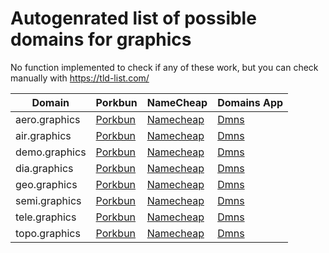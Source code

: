 # Autogenrated list of possible domains for graphics

No function implemented to check if any of these work, but you can check manually with https://tld-list.com/

| Domain | Porkbun | NameCheap | Domains App |
|---|---|---|---|
| aero.graphics | [Porkbun](https://porkbun.com/checkout/search?prb=e814663da1&tlds=&idnLanguage=&search=search&q=aero.graphics) | [Namecheap](https://www.namecheap.com/domains/registration/results/?domain=aero.graphics) | [Dmns](https://dmns.app/domains?q=aero.graphics) |
| air.graphics | [Porkbun](https://porkbun.com/checkout/search?prb=e814663da1&tlds=&idnLanguage=&search=search&q=air.graphics) | [Namecheap](https://www.namecheap.com/domains/registration/results/?domain=air.graphics) | [Dmns](https://dmns.app/domains?q=air.graphics) |
| demo.graphics | [Porkbun](https://porkbun.com/checkout/search?prb=e814663da1&tlds=&idnLanguage=&search=search&q=demo.graphics) | [Namecheap](https://www.namecheap.com/domains/registration/results/?domain=demo.graphics) | [Dmns](https://dmns.app/domains?q=demo.graphics) |
| dia.graphics | [Porkbun](https://porkbun.com/checkout/search?prb=e814663da1&tlds=&idnLanguage=&search=search&q=dia.graphics) | [Namecheap](https://www.namecheap.com/domains/registration/results/?domain=dia.graphics) | [Dmns](https://dmns.app/domains?q=dia.graphics) |
| geo.graphics | [Porkbun](https://porkbun.com/checkout/search?prb=e814663da1&tlds=&idnLanguage=&search=search&q=geo.graphics) | [Namecheap](https://www.namecheap.com/domains/registration/results/?domain=geo.graphics) | [Dmns](https://dmns.app/domains?q=geo.graphics) |
| semi.graphics | [Porkbun](https://porkbun.com/checkout/search?prb=e814663da1&tlds=&idnLanguage=&search=search&q=semi.graphics) | [Namecheap](https://www.namecheap.com/domains/registration/results/?domain=semi.graphics) | [Dmns](https://dmns.app/domains?q=semi.graphics) |
| tele.graphics | [Porkbun](https://porkbun.com/checkout/search?prb=e814663da1&tlds=&idnLanguage=&search=search&q=tele.graphics) | [Namecheap](https://www.namecheap.com/domains/registration/results/?domain=tele.graphics) | [Dmns](https://dmns.app/domains?q=tele.graphics) |
| topo.graphics | [Porkbun](https://porkbun.com/checkout/search?prb=e814663da1&tlds=&idnLanguage=&search=search&q=topo.graphics) | [Namecheap](https://www.namecheap.com/domains/registration/results/?domain=topo.graphics) | [Dmns](https://dmns.app/domains?q=topo.graphics) |
